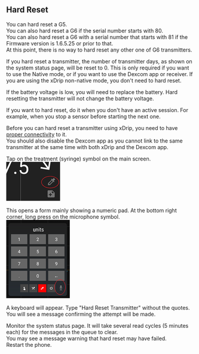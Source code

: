 ## Hard Reset  
  
You can hard reset a G5.  
You can also hard reset a G6 if the serial number starts with 80.  
You can also hard reset a G6 with a serial number that starts with 81 if the Firmware version is 1.6.5.25 or prior to that.  
At this point, there is no way to hard reset any other one of G6 transmitters.  

If you hard reset a transmitter, the number of transmitter days, as shown on the system status page, will be reset to 0. This is only required if you want to use the Native mode, or if you want to use the Dexcom app or receiver. If you are using the xDrip non-native mode, you don't need to hard reset.  

If the battery voltage is low, you will need to replace the battery. Hard resetting the transmitter will not change the battery voltage.  

If you want to hard reset, do it when you don't have an active session. For example, when you stop a sensor before starting the next one.  

Before you can hard reset a transmitter using xDrip, you need to have [proper connectivity](./Proper-Connectivity.md) to it.  
You should also disable the Dexcom app as you cannot link to the same transmitter at the same time with both xDrip and the Dexcom app.  

Tap on the treatment (syringe) symbol on the main screen.  
![](./images/syringe-symbol.png)


This opens a form mainly showing a numeric pad. At the bottom right corner, long press on the microphone symbol.  
![](./images/treatment-menu.png)


A keyboard will appear. Type "Hard Reset Transmitter" without the quotes.  You will see a message confirming the attempt will be made.  

Monitor the system status page. It will take several read cycles (5 minutes each) for the messages in the queue to clear.  
You may see a message warning that hard reset may have failed.  
Restart the phone.  
